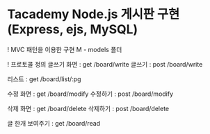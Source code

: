 # Tacademy Node.js 게시판 구현(Express, ejs, MySQL)

! MVC 패턴을 이용한 구현
  M - models 폴더


! 프로토콜 정의
  글쓰기 화면  : get /board/write
  글쓰기 : post /board/write

  리스트 : get /board/list/:pg

  수정 화면 : get /board/modify
  수정하기 : post /board/modify

  삭제 화면 : get /board/delete
  삭제하기 : post /board/delete

  글 한개 보여주기 : get /board/read
